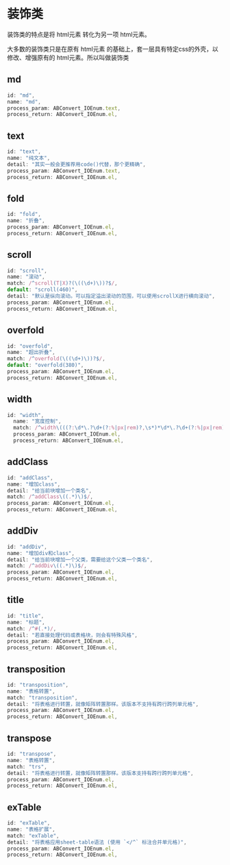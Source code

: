 # 装饰类

装饰类的特点是将 html元素 转化为另一项 html元素。

大多数的装饰类只是在原有 html元素 的基础上，套一层具有特定css的外壳，以修改、增强原有的 html元素。所以叫做装饰类

## md

```js
id: "md",
name: "md",
process_param: ABConvert_IOEnum.text,
process_return: ABConvert_IOEnum.el,
```

## text

```js
id: "text",
name: "纯文本",
detail: "其实一般会更推荐用code()代替，那个更精确",
process_param: ABConvert_IOEnum.text,
process_return: ABConvert_IOEnum.el,
```

## fold

```js
id: "fold",
name: "折叠",
process_param: ABConvert_IOEnum.el,
process_return: ABConvert_IOEnum.el,
```

## scroll

```js
id: "scroll",
name: "滚动",
match: /^scroll(T|X)?(\((\d+)\))?$/,
default: "scroll(460)",
detail: "默认是纵向滚动。可以指定溢出滚动的范围，可以使用scrollX进行横向滚动",
process_param: ABConvert_IOEnum.el,
process_return: ABConvert_IOEnum.el,
```

## overfold

```js
id: "overfold",
name: "超出折叠",
match: /^overfold(\((\d+)\))?$/,
default: "overfold(380)",
process_param: ABConvert_IOEnum.el,
process_return: ABConvert_IOEnum.el,
```

## width

```js
id: "width",
  name: "宽度控制",
  match: /^width\(((?:\d*\.?\d+(?:%|px|rem)?,\s*)*\d*\.?\d+(?:%|px|rem)?)\)$/,
  process_param: ABConvert_IOEnum.el,
  process_return: ABConvert_IOEnum.el,
```

## addClass

```js
id: "addClass",
name: "增加class",
detail: "给当前块增加一个类名",
match: /^addClass\((.*)\)$/,
process_param: ABConvert_IOEnum.el,
process_return: ABConvert_IOEnum.el,
```

## addDiv

```js
id: "addDiv",
name: "增加div和class",
detail: "给当前块增加一个父类，需要给这个父类一个类名",
match: /^addDiv\((.*)\)$/,
process_param: ABConvert_IOEnum.el,
process_return: ABConvert_IOEnum.el,
```

## title

```js
id: "title",
name: "标题",
match: /^#(.*)/,
detail: "若直接处理代码或表格块，则会有特殊风格",
process_param: ABConvert_IOEnum.el,
process_return: ABConvert_IOEnum.el,
```

## transposition

```js
id: "transposition",
name: "表格转置",
match: "transposition",
detail: "将表格进行转置，就像矩阵转置那样。该版本不支持有跨行跨列单元格",
process_param: ABConvert_IOEnum.el,
process_return: ABConvert_IOEnum.el,
```

## transpose

```js
id: "transpose",
name: "表格转置",
match: "trs",
detail: "将表格进行转置，就像矩阵转置那样。该版本支持有跨行跨列单元格",
process_param: ABConvert_IOEnum.el,
process_return: ABConvert_IOEnum.el,
```

## exTable

```js
id: "exTable",
name: "表格扩展",
match: "exTable",
detail: "将表格应用sheet-table语法 (使用 `</^` 标注合并单元格)",
process_param: ABConvert_IOEnum.el,
process_return: ABConvert_IOEnum.el,
```
